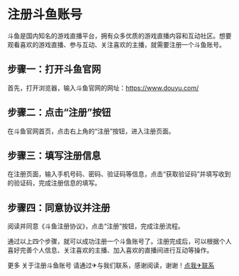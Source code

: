 # 注册斗鱼账号

斗鱼是国内知名的游戏直播平台，拥有众多优质的游戏直播内容和互动社区。想要观看喜欢的游戏直播、参与互动、关注喜欢的主播，就需要注册一个斗鱼账号。

## 步骤一：打开斗鱼官网

首先，打开浏览器，输入斗鱼官网的网址：https://www.douyu.com/

## 步骤二：点击“注册”按钮

在斗鱼官网首页，点击右上角的“注册”按钮，进入注册页面。

## 步骤三：填写注册信息

在注册页面，输入手机号码、密码、验证码等信息，点击“获取验证码”并填写收到的验证码，完成注册信息的填写。

## 步骤四：同意协议并注册

阅读并同意《斗鱼注册协议》，点击“注册”按钮，完成注册流程。

通过以上四个步骤，就可以成功注册一个斗鱼账号了。注册完成后，可以根据个人喜好完善个人信息、关注喜欢的主播、加入喜欢的直播间进行互动等操作。

更多 关于注册斗鱼账号 请通过✈与我们联系，感谢阅读，谢谢！[点我✈联系](https://gg.k02.cc)